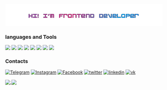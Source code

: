 ![Header](https://github.com/UshakovDmitry/UshakovDmitry/blob/main/nicegif.gif)

### languages and Tools

<img src="https://img.shields.io/badge/HTML-485660?style=for-the-badge&logo=HTML5&logoColor="/> <img src="https://img.shields.io/badge/CSS-485660?style=for-the-badge&logo=CSS3&logoColor=1E90FF"/> <img src="https://img.shields.io/badge/sass-485660?style=for-the-badge&logo=sass&logoColor=#CC6699"/> <img src="https://img.shields.io/badge/JavaScript-485660?style=for-the-badge&logo=JavaScript&logoColor=FFFF00"/> <img src="https://img.shields.io/badge/react-485660?style=for-the-badge&logo=React&logoColor=00FFFF"/> <img src="https://img.shields.io/badge/Typescript-485660?style=for-the-badge&logo=typescript&logoColor=#####3178C6"/> <img src="https://img.shields.io/badge/webpack-485660?style=for-the-badge&logo=webpack&logoColor=##8DD6F9"/> <img src="https://img.shields.io/badge/github-485660?style=for-the-badge&logo=github&logoColor=####181717"/> 

### Contacts

[![Telegram](https://img.shields.io/badge/-Telegram-485660?style=for-the-badge&logo=Telegram)](https://t.me/Mobil_08)
[![Instagram](https://img.shields.io/badge/-Instagram-485660?style=for-the-badge&logo=Instagram)](https://www.instagram.com/ushakov.08/)
[![Facebook](https://img.shields.io/badge/-Facebook-485660?style=for-the-badge&logo=Facebook)](https://www.facebook.com/profile.php?id485660=100004233817312)
[![twitter](https://img.shields.io/badge/-twitter-485660?style=for-the-badge&logo=twitter)](https://twitter.com/frontend_mobile)
[![linkedin](https://img.shields.io/badge/-linkedin-485660?style=for-the-badge&logo=linkedin)](https://www.linkedin.com/in/dmitry-ushakov-016438255/)
[![vk](https://img.shields.io/badge/-Вконтакте-485660?style=for-the-badge&logo=vk)](https://vk.com/ushakov_08)

<a href="">
  <img align = "center" src="https://github-readme-stats.vercel.app/api?username=UshakovDmitry&card_width=450&theme=cobalt" />
</a>
 <a href="">
  <img align = "center" src="https://github-readme-stats.vercel.app/api/top-langs/?username=UshakovDmitry&layout=compact&card_width=340&theme=cobalt" />
</a>


